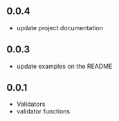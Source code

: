 ## 0.0.4
- update project documentation

## 0.0.3
- update examples on the README

## 0.0.1
- Validators
- validator functions
